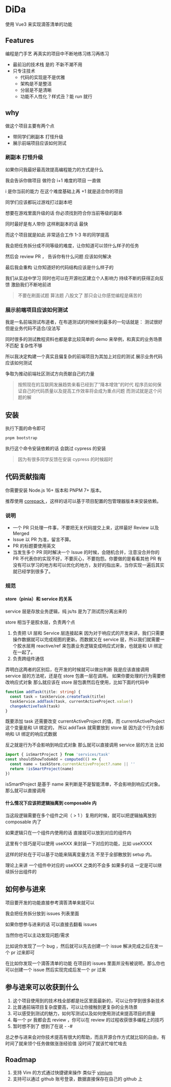 # DiDa

使用 Vue3 来实现滴答清单的功能

## Features
编程是门手艺 再真实的项目中不断地练习练习再练习

- 最前沿的技术栈 是的 不新不潮不用
- 只专注技术
  - 代码的实现是不是优雅 
  - 架构是不是整洁
  - 分层是不是清晰 
  - 功能不人性化？样式丑？能 run 就行

## why

做这个项目主要有两个点
- 带同学们刷副本 打怪升级
- 展示前端项目应该如何测试

### 刷副本 打怪升级
如果你问我最好最高效提高编程能力的方式是什么

我会告诉你做项目 做符合 i+1 难度的项目 一直做

i 是你当前的能力 在这个难度基础上再 +1 就是适合你的项目

同学们应该都玩过游戏打过副本吧

想要在游戏里面升级的话 你必须找到符合你当前等级的副本

同时最好是有人带你  这样刷副本的话 最快

而这个项目就是如此 非常适合工作 1-3 年的同学提高

我会把任务拆分成不同等级的难度，让你知道可以领什么样子的任务

然后会 review PR ， 告诉你有什么问题 应该如何解决

最后我会重构 让你知道好的代码结构应该是什么样子的

我们从实战中学习 同时也可以在开源社区建立个人影响力 持续不断的获得正向反馈 激励我们不断地前进 

> 不要在刷面试题 算法题 八股文了 那只会让你感觉编程是痛苦的

### 展示前端项目应该如何测试

我是一名前端测试布道者，在布道测试的时候听到最多的一句话就是： 测试很好 但是业务代码不适合/没法写

同时很多的测试教程资料也都是拿比较简单的 demo 来举例，和真实的业务场景不匹配 复杂性不够

所以我决定构建一个真实且偏复杂的前端项目为其加上对应的测试 展示业务代码应该如何测试

争取为推动前端社区测试方向贡献自己的力量

> 按照现在的互联网发展趋势来看已经到了"降本增效"的时代
程序员如何保证自己的代码质量以及提高工作效率将会成为重点问题
而测试就是这个问题的解


## 安装

执行下面的命令即可

```bash
pnpm bootstrap
```

执行这个命令安装依赖的话 会跳过 cypress 的安装
> 因为有很多同学反馈在安装 cypress 的时候超时

## 代码贡献指南

你需要安装 Node.js 16+ 版本和 PNPM 7+ 版本。

推荐使用 [ corepack ](https://nodejs.org/api/corepack.html) ，这样的话可以基于项目配置的包管理器版本来安装依赖。

### 说明

- 一个 PR 只处理一件事，不要把无关代码提交上来，这样最好 Review 以及 Merged
- Issue 以 PR 为准，留言不算。
- PR 的标题要使用英文
- 当发生多个 PR 同时解决一个 Issue 的时候，会随机合并，注意没合并你的 PR 不代表你的实现不好，不要灰心，不要抱怨。你要做的是看看其他 PR 有没有可以学习的地方和可以优化的地方，友好的指出来，当你实现一遍后其实就已经学到很多了。


### 规范
#### store（pinia）和 service 的关系

service 层是存放业务逻辑，纯 js/ts 是为了测试而分离出来的

store 相当于是胶水层，负责两个点
1. 负责把 UI 层和 Service 层连接起来
   因为对于响应式的开发来讲，我们只需要操作数据就可以完成视图的更新。而数据又在 service 层，所以我们就需要一个胶水层用 reactive/ref 来包裹业务逻辑变成响应式对象，也就是和 UI 绑定在一起了。
2. 负责跨组件通信

弄明白这两者的区别后，在开发的时候就可以做出判断 我是应该直接调用 service 层的方法呢，还是在 store 包裹一层在调用。
如果你要处理的行为需要修改响应式对象 那么就应该在 store 层包裹然后在使用，比如下面的代码中 
```ts
function addTask(title: string) {
  const task = taskService.createTask(title)
  taskService.addTask(task, currentActiveProject.value!)
  changeActiveTask(task)
}
```
既要添加 task 还需要改变 currentActiveProject 的值，而 currentActiveProject 这个变量是和 UI 绑定的， 所以 addTask 就需要放到 store 层 因为这个行为会影响和 UI 绑定的响应式数据

反之就是行为不会影响到响应式对象 那么就可以直接调用 service 层的方法 比如
```ts
import { isSmartProject } from 'services/task'
const shouldShowTodoAdd = computed(() => {
  const name = taskStore.currentActiveProject?.name || ''
  return !isSmartProject(name)
})
```
isSmartProject 是基于 name 来判断是不是智能清单，不会影响到响应式对象。那么就可以直接调用

#### 什么情况下应该把逻辑抽离到 composable 内

当这段逻辑需要在多个组件之间（ > 1 ）复用的时候，就可以把逻辑抽离放到 composable 内了

如果逻辑只在一个组件内使用的话 直接就可以放到对应的组件内

这里有个技巧是可以使用 useXXX 来封装一下对应的功能，比如 useXXXX  

这样的好处在于可以基于功能来隔离变量方法  不至于全部散放到 setup 内。 

理论上来讲 一个组件中对应的 useXXX 之类的不会多 如果多的话 一定是可以继续拆分出组件的

## 如何参与进来

项目要开发的功能直接参考滴答清单来就可以

我会把任务拆分放到 issues 列表里面

如果你想参与进来的话 可以直接去翻看 issues

当然你也可以主动发现问题/需求

比如说你发现了一个 bug ，然后就可以先去创建一个 issue 解决完成之后在发一个 pr 过来即可

在比如你发现一个滴答清单的功能 在项目的 issues 里面并没有被说明，那么你也可以创建一个 issue 然后实现完成后发一个 pr 过来

## 参与进来可以收获到什么

1. 这个项目使用到的技术栈全部都是社区里面最新的，可以让你学到很多新技术
2. 比普通前端项目复杂度要高，可以让你接触到更复杂的业务场景
3. 可以感受到测试的魅力，如何写测试以及如何使用测试来提高项目的质量
4. 每一个 pr 我都会去 review ，你可以在 review 的过程收获很多编程上的技巧
5. 暂时想不到了  想到了在说 - -#  

总之参与进来会对你技术提高有很大的帮助，而且开源合作方式就比较的自由，有时间了就来领个任务做做涨涨经验值 没时间了就该忙啥忙啥去

## Roadmap
1. 支持 Vim 的方式通过快捷键来操作 类似于 [vimium](https://chrome.google.com/webstore/detail/vimium/dbepggeogbaibhgnhhndojpepiihcmeb?hl=en)
2. 支持可以通过 github 账号登录，数据直接保存在自己的 github 上
